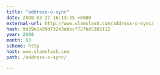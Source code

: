 ```yaml
---
title: "address-o-sync"
date: 2008-03-27 16:13:35 +0000
external-url: http://www.slamslash.com/address-o-sync/
hash: 9d39e3a39d73243abbcf727b85382112
year: 2008
month: 03
scheme: http
host: www.slamslash.com
path: /address-o-sync/

---
```



